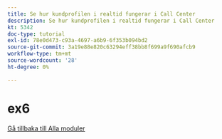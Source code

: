 ```yaml
---
title: Se hur kundprofilen i realtid fungerar i Call Center
description: Se hur kundprofilen i realtid fungerar i Call Center
kt: 5342
doc-type: tutorial
exl-id: 78e0d473-c93a-4697-a6b9-6f353b094bd2
source-git-commit: 3a19e88e820c63294eff38bb8f699a9f690afcb9
workflow-type: tm+mt
source-wordcount: '28'
ht-degree: 0%

---
```


# ex6

[Gå tillbaka till Alla moduler](../../../overview.md)
